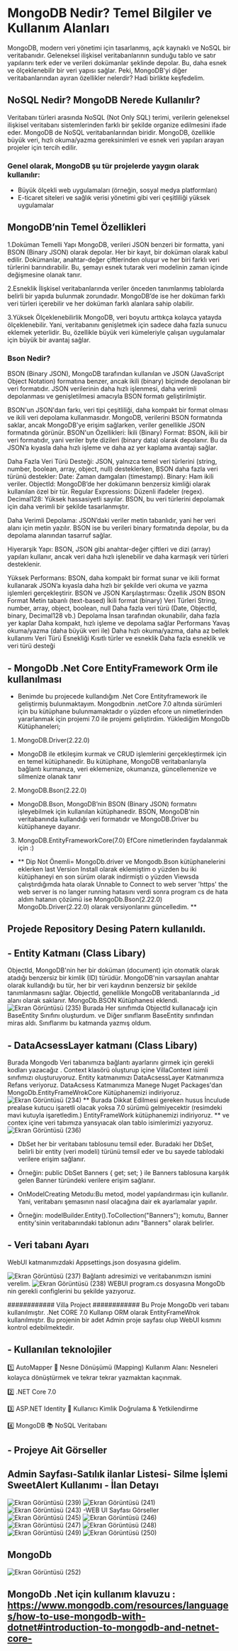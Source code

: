 # MongoDB Nedir? Temel Bilgiler ve Kullanım Alanları 
MongoDB, modern veri yönetimi için tasarlanmış, açık kaynaklı ve NoSQL bir veritabanıdır. Geleneksel ilişkisel veritabanlarının sunduğu tablo ve satır yapılarını terk eder ve verileri dokümanlar şeklinde depolar. Bu, daha esnek ve ölçeklenebilir bir veri yapısı sağlar. Peki, MongoDB'yi diğer veritabanlarından ayıran özellikler nelerdir? Hadi birlikte keşfedelim. 
## NoSQL Nedir? MongoDB Nerede Kullanılır? 
Veritabanı türleri arasında NoSQL (Not Only SQL) terimi, verilerin geleneksel ilişkisel veritabanı sistemlerinden farklı bir şekilde organize edilmesini ifade eder. MongoDB de NoSQL veritabanlarından biridir. MongoDB, özellikle büyük veri, hızlı okuma/yazma gereksinimleri ve esnek veri yapıları arayan projeler için tercih edilir.

### Genel olarak, MongoDB şu tür projelerde yaygın olarak kullanılır:

- Büyük ölçekli web uygulamaları (örneğin, sosyal medya platformları)
- E-ticaret siteleri ve sağlık verisi yönetimi gibi veri çeşitliliği yüksek uygulamalar

## MongoDB’nin Temel Özellikleri
1.Doküman Temelli Yapı
MongoDB, verileri JSON benzeri bir formatta, yani BSON (Binary JSON) olarak depolar. Her bir kayıt, bir doküman olarak kabul edilir. Dokümanlar, anahtar-değer çiftlerinden oluşur ve her biri farklı veri türlerini barındırabilir. Bu, şemayı esnek tutarak veri modelinin zaman içinde değişmesine olanak tanır.

2.Esneklik
İlişkisel veritabanlarında veriler önceden tanımlanmış tablolarda belirli bir yapıda bulunmak zorundadır. MongoDB’de ise her doküman farklı veri türleri içerebilir ve her doküman farklı alanlara sahip olabilir.

3.Yüksek Ölçeklenebilirlik
MongoDB, veri boyutu arttıkça kolayca yatayda ölçeklenebilir. Yani, veritabanını genişletmek için sadece daha fazla sunucu eklemek yeterlidir. Bu, özellikle büyük veri kümeleriyle çalışan uygulamalar için büyük bir avantaj sağlar.

### Bson Nedir? 

BSON (Binary JSON), MongoDB tarafından kullanılan ve JSON (JavaScript Object Notation) formatına benzer, ancak ikili (binary) biçimde depolanan bir veri formatıdır. JSON verilerinin daha hızlı işlenmesi, daha verimli depolanması ve genişletilmesi amacıyla BSON formatı geliştirilmiştir.

BSON'un JSON'dan farkı, veri tipi çeşitliliği, daha kompakt bir format olması ve ikili veri depolama kullanmasıdır. MongoDB, verilerini BSON formatında saklar, ancak MongoDB'ye erişim sağlarken, veriler genellikle JSON formatında görünür. 
BSON'un Özellikleri:
İkili (Binary) Format: BSON, ikili bir veri formatıdır, yani veriler byte dizileri (binary data) olarak depolanır. Bu da JSON’a kıyasla daha hızlı işleme ve daha az yer kaplama avantajı sağlar. 

Daha Fazla Veri Türü Desteği: JSON, yalnızca temel veri türlerini (string, number, boolean, array, object, null) desteklerken, BSON daha fazla veri türünü destekler:
Date: Zaman damgaları (timestamp).
Binary: Ham ikili veriler.
ObjectId: MongoDB’de her dokümanın benzersiz kimliği olarak kullanılan özel bir tür.
Regular Expressions: Düzenli ifadeler (regex).
Decimal128: Yüksek hassasiyetli sayılar.
BSON, bu veri türlerini depolamak için daha verimli bir şekilde tasarlanmıştır.

Daha Verimli Depolama: JSON’daki veriler metin tabanlıdır, yani her veri alanı için metin yazılır. BSON ise bu verileri binary formatında depolar, bu da depolama alanından tasarruf sağlar.

Hiyerarşik Yapı: BSON, JSON gibi anahtar-değer çiftleri ve dizi (array) yapıları kullanır, ancak veri daha hızlı işlenebilir ve daha karmaşık veri türleri desteklenir.

Yüksek Performans: BSON, daha kompakt bir format sunar ve ikili format kullanarak JSON’a kıyasla daha hızlı bir şekilde veri okuma ve yazma işlemleri gerçekleştirir.
BSON ve JSON Karşılaştırması:
Özellik	JSON	BSON
Format	Metin tabanlı (text-based)	İkili format (binary)
Veri Türleri	String, number, array, object, boolean, null	Daha fazla veri türü (Date, ObjectId, binary, Decimal128 vb.)
Depolama	İnsan tarafından okunabilir, daha fazla yer kaplar	Daha kompakt, hızlı işleme ve depolama sağlar
Performans	Yavaş okuma/yazma (daha büyük veri ile)	Daha hızlı okuma/yazma, daha az bellek kullanımı
Veri Türü Esnekliği	Kısıtlı türler ve esneklik	Daha fazla esneklik ve veri türü desteği 

## - MongoDb .Net Core EntityFramework Orm ile kullanılması  
- Benimde bu projecede kullandığım .Net Core Entityframework ile geliştirmiş bulunmaktayım. Mongodbnin .netCore 7.0 altında sürümleri için bu kütüphane bulunmamaktadır o yüzden efcore un nimetlerinden yararlanmak  için projemi 7.0 ile projemi geliştirdim. 
Yüklediğim MongoDb Kütüphaneleri; 
1. MongoDB.Driver(2.22.0)
- MongoDB ile etkileşim kurmak ve CRUD işlemlerini gerçekleştirmek için en temel kütüphanedir. Bu kütüphane, MongoDB veritabanlarıyla bağlantı kurmanıza, veri eklemenize, okumanıza, güncellemenize ve silmenize olanak tanır
2. MongoDB.Bson(2.22.0)
- MongoDB.Bson, MongoDB’nin BSON (Binary JSON) formatını işleyebilmek için kullanılan kütüphanedir. BSON, MongoDB'nin veritabanında kullandığı veri formatıdır ve MongoDB.Driver bu kütüphaneye dayanır.
3. MongoDB.EntityFrameworkCore(7.0) EfCore nimetlerinden faydalanmak için :)
- ** Dip Not Önemli=  MongoDb.driver ve Mongodb.Bson kütüphanelerini eklerken last Version Install olarak eklemiştim o yüzden bu iki kütüphaneyi en son sürüm olarak indirmişti  o yüzden Viewsda çalıştırdığımda  hata olarak Unnable to Connect to web server 'https' the web server is no langer running hatasını verdi  sonra  program cs de hata aldım  hatanın çözümü ise MongoDb.Bson(2.22.0) MongoDb.Driver(2.22.0) olarak versiyonlarını güncelledim. **
## Projede Repository Desing Patern kullanıldı.
## - Entity Katmanı (Class Libary)
ObjectId, MongoDB'nin her bir doküman (document) için otomatik olarak atadığı benzersiz bir kimlik (ID) türüdür. MongoDB'nin varsayılan anahtar olarak kullandığı bu tür, her bir veri kaydının benzersiz bir şekilde tanımlanmasını sağlar. ObjectId, genellikle MongoDB veritabanlarında _id alanı olarak saklanır.
MongoDb.BSON Kütüphanesi eklendi.
![Ekran Görüntüsü (235)](https://github.com/user-attachments/assets/d0ce7835-5b9c-4132-9ab9-4f7d8fa8b900)
Burada Her sınıfımda ObjectId kullanacağı için BaseEntity Sınıfını oluşturdum. ve Diğer sınıflarım BaseEntity sınıfından miras aldı.
Sınıflarımı bu katmanda yazmış oldum.
## - DataAcsessLayer katmanı (Class Libary) 
Burada Mongodb Veri tabanımıza bağlantı ayarlarını girmek için gerekli kodları yazacağız . 
Context klasörü oluşturup içine VillaContext isimli sınıfımızı oluşturuyoruz. 
Entity katmanımızı DataAcsessLayer Katmanımıza Refans veriyoruz.
DataAcsess Katmanımıza Manege Nuget Packages'dan MongoDb.EntityFrameWrokCore Kütüphanemizi indiriyoruz.
![Ekran Görüntüsü (234)](https://github.com/user-attachments/assets/a29dc54c-acc5-4295-b079-defd10e28281)
** Burada Dikkat Edilmesi gereken husus İnculude prealase kutucu işaretli olacak yoksa 7.0 sürümü gelmiyecektir (resimdeki mavi kutuyla işaretledim.) 
EntityFrameWork kütüphanemizi indiriyoruz. **
ve contex içine  veri tabımıza yansyıacak olan tablo isimlerimizi yazıyoruz. 
![Ekran Görüntüsü (236)](https://github.com/user-attachments/assets/14a35586-c43b-4bce-89ef-bb1f16bdbc63)
- DbSet<T> her bir veritabanı tablosunu temsil eder. Buradaki her DbSet, belirli bir entity (veri modeli) türünü temsil eder ve bu sayede tablodaki verilere erişim sağlanır.
- Örneğin: public DbSet<Banner> Banners { get; set; } ile Banners tablosuna karşılık gelen Banner türündeki verilere erişim sağlanır.

- OnModelCreating Metodu:Bu metod, model yapılandırması için kullanılır. Yani, veritabanı şemasının nasıl olacağına dair ek ayarlamalar yapılır.
- Örneğin: modelBuilder.Entity<Banner>().ToCollection("Banners"); komutu, Banner entity'sinin veritabanındaki tablonun adını "Banners" olarak belirler.

## - Veri tabanı Ayarı 
WebUI katmanımızdaki Appsettings.json dosyasına gidelim.  

![Ekran Görüntüsü (237)](https://github.com/user-attachments/assets/c8aa6a43-37cf-4164-a17a-83bb40e1bca5)
Bağlantı adresimizi ve veritabanımızın ismini verelim. 
![Ekran Görüntüsü (238)](https://github.com/user-attachments/assets/a62d2102-0aaa-453d-be24-6781d79bae29)
WEBUI program.cs dosyasına MongoDb nin gerekli configlerini bu şekilde yazıyoruz. 

############ Villa Project ############ 
Bu Proje MongoDb veri tabanı kullanılmıştır. .Net CORE 7.0 Kullanıp ORM olarak EntityFrameWrok kullanılmıştır. Bu projenin bir adet Admin proje sayfası olup WebUI kısmını kontrol edebilmektedir. 

## - Kullanılan teknolojiler  

1️⃣ AutoMapper
🔄 Nesne Dönüşümü (Mapping) 
Kullanım Alanı: Nesneleri kolayca dönüştürmek ve tekrar tekrar yazmaktan kaçınmak. 

2️⃣ .NET Core 7.0 

3️⃣ ASP.NET Identity
🔐 Kullanıcı Kimlik Doğrulama & Yetkilendirme

4️⃣ MongoDB
📚 NoSQL Veritabanı 
## - Projeye Ait Görseller 
## Admin Sayfası-Satılık ilanlar Listesi- Silme İşlemi SweetAlert Kullanımı - İlan Detayı 
![Ekran Görüntüsü (239)](https://github.com/user-attachments/assets/69810a6f-6e97-4a7b-8d3a-603a7b1eab2a)
![Ekran Görüntüsü (241)](https://github.com/user-attachments/assets/bd6b9f96-f764-46a0-acec-e99f8aaffd1d)
![Ekran Görüntüsü (243)](https://github.com/user-attachments/assets/94cd6b48-2a04-4b71-b621-ce0afb92c51d) 
-WEB UI Sayfası Görseller 
![Ekran Görüntüsü (245)](https://github.com/user-attachments/assets/2334765c-133b-4ab2-8e18-2044bfa73df1)
![Ekran Görüntüsü (246)](https://github.com/user-attachments/assets/106e8a7b-3766-4da8-b1d9-c5d5afe586cc)
![Ekran Görüntüsü (247)](https://github.com/user-attachments/assets/19d2d337-6dfb-48e2-ab8b-d593a257f7da)
![Ekran Görüntüsü (248)](https://github.com/user-attachments/assets/ffbfdea0-0de2-464b-8729-8988e213e173)
![Ekran Görüntüsü (249)](https://github.com/user-attachments/assets/fa24a724-4de1-4bef-8234-d3ca1b5366c5)
![Ekran Görüntüsü (250)](https://github.com/user-attachments/assets/394f6921-46e6-4c24-b036-549ff056a113)

## MongoDb 
![Ekran Görüntüsü (252)](https://github.com/user-attachments/assets/e52df141-570f-45af-a864-9657dd5ded26)

## MongoDb .Net için kullanım klavuzu : https://www.mongodb.com/resources/languages/how-to-use-mongodb-with-dotnet#introduction-to-mongodb-and-netnet-core- 
